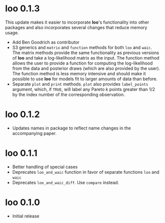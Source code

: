 # loo 0.1.3
This update makes it easier to incorporate **loo**'s functionality into other packages
and also incorporates several changes that reduce memory usage.

* Add Ben Goodrich as contributor
* S3 generics and `matrix` and `function` methods for both `loo` and `waic`. 
The matrix methods provide the same functionality as previous versions of 
**loo** and take a log-likelihood matrix as the input. The function method 
allows the user to provide a function for computing the log-likelihood from 
the data and posterior draws (which are also provided by the user). The function
method is less memory intensive and should make it possible to use **loo** for 
models fit to larger amounts of data than before.
* Separate `plot` and `print` methods. `plot` also provides `label_points` argument,
which, if `TRUE`, will label any Pareto k points greater than 1/2 by the index number
of the corresponding observation.

# loo 0.1.2 
* Updates names in package to reflect name changes in the accompanying 
paper.

# loo 0.1.1
* Better handling of special cases
* Deprecates `loo_and_waic` function in favor of separate functions `loo` and
`waic`
* Deprecates `loo_and_waic_diff`. Use `compare` instead. 

# loo 0.1.0
* Initial release
